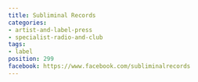 ```yaml
---
title: Subliminal Records
categories:
- artist-and-label-press
- specialist-radio-and-club
tags:
- label
position: 299
facebook: https://www.facebook.com/subliminalrecords
---
```


